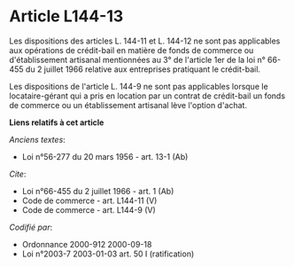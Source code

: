 # Article L144-13

Les dispositions des articles L. 144-11 et L. 144-12 ne sont pas applicables aux opérations de crédit-bail en matière de
fonds de commerce ou d'établissement artisanal mentionnées au 3° de l'article 1er de la loi n° 66-455 du 2 juillet 1966
relative aux entreprises pratiquant le crédit-bail. 

Les dispositions de l'article L. 144-9 ne sont pas applicables lorsque le locataire-gérant qui a pris en location par un
contrat de crédit-bail un fonds de commerce ou un établissement artisanal lève l'option d'achat.

**Liens relatifs à cet article**

_Anciens textes_:

  - Loi n°56-277 du 20 mars 1956 - art. 13-1 (Ab)

_Cite_:

  - Loi n°66-455 du 2 juillet 1966 - art. 1 (Ab)
  - Code de commerce - art. L144-11 (V)
  - Code de commerce - art. L144-9 (V)

_Codifié par_:

  - Ordonnance 2000-912 2000-09-18
  - Loi n°2003-7 2003-01-03 art. 50 I (ratification)

